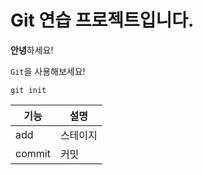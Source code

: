 # Git 연습 프로젝트입니다.

**안녕**하세요!

`Git`을 사용해보세요!

```
git init
```

|기능|설명|
|---|---|
|add|스테이지|
|commit|커밋|
